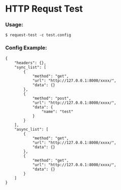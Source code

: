 # HTTP Requst Test

### Usage:

    $ request-test -c test.config


### Config Example:

    {
        "headers": {},
        "sync_list": [
            {
                "method": "get",
                "url": "http://127.0.0.1:8000/xxxx/",
                "data": {}
            },
            {
                "method": "post",
                "url": "http://127.0.0.1:8000/xxxx/",
                "data": {
                    "name": "test"
                }
            }
        ],
        "async_list": [
            {
                "method": "get",
                "url": "http://127.0.0.1:8000/xxxx/",
                "data": {}
            },
            {
                "method": "get",
                "url": "http://127.0.0.1:8000/xxxx/",
                "data": {}
            }
        ]
    }